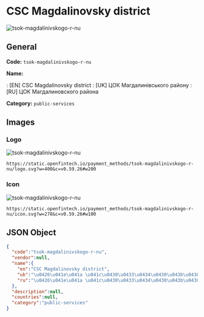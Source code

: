 
# CSC Magdalinovsky district 
![tsok-magdalinivskogo-r-nu](https://static.openfintech.io/payment_methods/tsok-magdalinivskogo-r-nu/logo.svg?w=400&c=v0.59.26#w200)  

## General 
**Code:** `tsok-magdalinivskogo-r-nu` 
 
**Name:** 
 
:	[EN] CSC Magdalinovsky district 
:	[UK] ЦОК Магдалинівського району 
:	[RU] ЦОК Магдалиновского района 
 
**Category:** `public-services` 
 

## Images 

### Logo 
![tsok-magdalinivskogo-r-nu](https://static.openfintech.io/payment_methods/tsok-magdalinivskogo-r-nu/logo.svg?w=400&c=v0.59.26#w200)  

```
https://static.openfintech.io/payment_methods/tsok-magdalinivskogo-r-nu/logo.svg?w=400&c=v0.59.26#w200
```  

### Icon 
![tsok-magdalinivskogo-r-nu](https://static.openfintech.io/payment_methods/tsok-magdalinivskogo-r-nu/icon.svg?w=278&c=v0.59.26#w100)  

```
https://static.openfintech.io/payment_methods/tsok-magdalinivskogo-r-nu/icon.svg?w=278&c=v0.59.26#w100
```  

## JSON Object 

```json
{
  "code":"tsok-magdalinivskogo-r-nu",
  "vendor":null,
  "name":{
    "en":"CSC Magdalinovsky district",
    "uk":"\u0426\u041e\u041a \u041c\u0430\u0433\u0434\u0430\u043b\u0438\u043d\u0456\u0432\u0441\u044c\u043a\u043e\u0433\u043e \u0440\u0430\u0439\u043e\u043d\u0443",
    "ru":"\u0426\u041e\u041a \u041c\u0430\u0433\u0434\u0430\u043b\u0438\u043d\u043e\u0432\u0441\u043a\u043e\u0433\u043e \u0440\u0430\u0439\u043e\u043d\u0430"
  },
  "description":null,
  "countries":null,
  "category":"public-services"
}
```  
